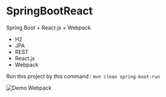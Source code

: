 # SpringBootReact
Spring Boot + React.js + Webpack
* H2
* JPA
* REST
* React.js
* Webpack

Run this project by this command : `mvn clean spring-boot:run`

![Demo Webpack](gif/demo.gif "Demo Webpack")
